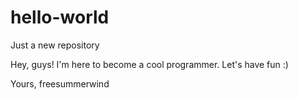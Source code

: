 # hello-world
Just a new repository

Hey, guys!
I'm here to become a cool programmer.
Let's have fun :)

Yours,
freesummerwind
